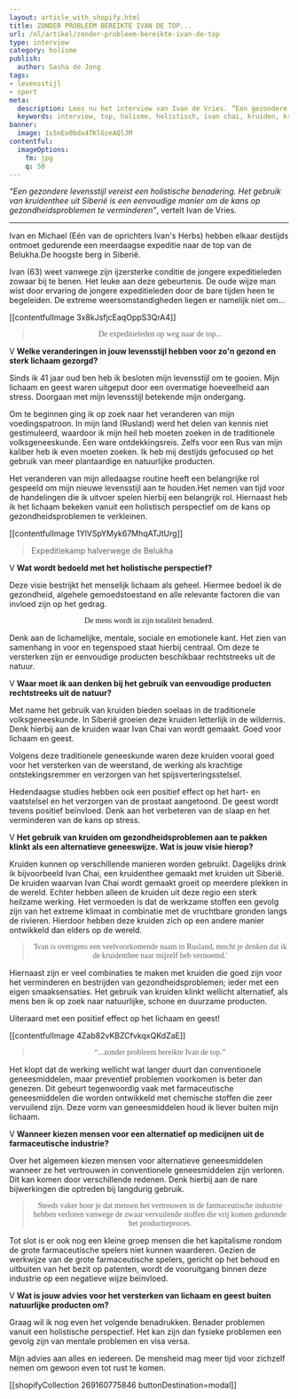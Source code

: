 ```yaml
---
layout: article_with_shopify.html
title: ZONDER PROBLEEM BEREIKTE IVAN DE TOP...
url: /nl/artikel/zonder-probleem-bereikte-ivan-de-top
type: interview
category: holisme
publish:
  author: Sasha de Jong
tags:
- levensstijl
- sport
meta:
  description: Lees nu het interview van Ivan de Vries. “Een gezondere levensstijl vereist een holistische benadering.”, vertelt Ivan de Vries.
  keywords: interview, top, holisme, holistisch, ivan chai, kruiden, kruidengeneeskunde, expeditie, voordelen, lichaam, geest, siberië, traditionele kruidengeneeskunde, eenvoudig, alledaags product, geneeskrachtige werking
banner:
  image: 1s5nEo0bdx4TKlGzeAQlJM
contentful:
  imageOptions:
    fm: jpg
    q: 50
---
```

_“Een gezondere levensstijl vereist een holistische benadering. Het gebruik van kruidenthee uit Siberië is een eenvoudige manier om de kans op gezondheidsproblemen te verminderen”_, vertelt Ivan de Vries.

<hr>

Ivan en Michael (Eén van de oprichters Ivan's Herbs) hebben elkaar destijds ontmoet gedurende een meerdaagse expeditie naar de top van de Belukha.De hoogste berg in Siberië.

Ivan (63) weet vanwege zijn ijzersterke conditie de jongere expeditieleden zowaar bij te benen. Het leuke aan deze gebeurtenis. De oude wijze man wist door ervaring de jongere expeditieleden door de bare tijden heen te begeleiden. De extreme weersomstandigheden liegen er namelijk niet om...

[[contentfulImage 3x8kJsfjcEaqOppS3QrA4]]
><p style="text-align: center; font-family:papyrus">De expeditieleden op weg naar de top...</p>

V **Welke veranderingen in jouw levensstijl hebben voor zo'n gezond en sterk lichaam gezorgd?**

Sinds ik 41 jaar oud ben heb ik besloten mijn levensstijl om te gooien. Mijn lichaam en geest waren uitgeput door een overmatige hoeveelheid aan stress. Doorgaan met mijn levensstijl betekende mijn ondergang.

Om te beginnen ging ik op zoek naar het veranderen van mijn voedingspatroon. In mijn land (Rusland) werd het delen van kennis niet gestimuleerd, waardoor ik mijn heil heb moeten zoeken in de traditionele volksgeneeskunde. Een ware ontdekkingsreis. Zelfs voor een Rus van mijn kaliber heb ik even moeten zoeken. Ik heb mij destijds gefocused op het gebruik van meer plantaardige en natuurlijke producten.

Het veranderen van mijn alledaagse routine heeft een belangrijke rol gespeeld om mijn nieuwe levensstijl aan te houden.Het nemen van tijd voor de handelingen die ik uitvoer spelen hierbij een belangrijk rol. Hiernaast heb ik het lichaam bekeken vanuit een holistisch perspectief om de kans op gezondheidsproblemen te verkleinen.

[[contentfulImage 1YlVSpYMyk67MhqATJtUrg]]
> Expeditiekamp halverwege de Belukha

V **Wat wordt bedoeld met het holistische perspectief?**

Deze visie bestrijkt het menselijk lichaam als geheel. Hiermee bedoel ik de gezondheid, algehele gemoedstoestand en alle relevante factoren die van invloed zijn op het gedrag.

<p style="text-align: center; font-family:papyrus">De mens wordt in zijn totaliteit benaderd.</p>

Denk aan de lichamelijke, mentale, sociale en emotionele kant. Het zien van samenhang in voor en tegenspoed staat hierbij centraal. Om deze te versterken zijn er eenvoudige producten beschikbaar rechtstreeks uit de natuur.

V **Waar moet ik aan denken bij het gebruik van eenvoudige producten rechtstreeks uit de natuur?**

Met name het gebruik van kruiden bieden soelaas in de traditionele volksgeneeskunde. In Siberië groeien deze kruiden letterlijk in de wildernis. Denk hierbij aan de kruiden waar Ivan Chai van wordt gemaakt. Goed voor lichaam en geest.

Volgens deze traditionele geneeskunde waren deze kruiden vooral goed voor het versterken van de weerstand, de werking als krachtige ontstekingsremmer en verzorgen van het spijsverteringsstelsel.

Hedendaagse studies hebben ook een positief effect op het hart- en vaatstelsel en het verzorgen van de prostaat aangetoond. De geest wordt tevens positief beïnvloed. Denk aan het verbeteren van de slaap en het verminderen van de kans op stress.

V **Het gebruik van kruiden om gezondheidsproblemen aan te pakken klinkt als een alternatieve geneeswijze. Wat is jouw visie hierop?**

Kruiden kunnen op verschillende manieren worden gebruikt. Dagelijks drink ik bijvoorbeeld Ivan Chai, een kruidenthee gemaakt met kruiden uit Siberië. De kruiden waarvan Ivan Chai wordt gemaakt groeit op meerdere plekken in de wereld. Echter hebben alleen de kruiden uit deze regio een sterk heilzame werking. Het vermoeden is dat de werkzame stoffen een gevolg zijn van het extreme klimaat in combinatie met de vruchtbare gronden langs de rivieren. Hierdoor hebben deze kruiden zich op een andere manier ontwikkeld dan elders op de wereld.

><p style="text-align: center; font-family:papyrus">'Ivan is overigens een veelvoorkomende naam in Rusland, mocht je denken dat ik de kruidenthee naar mijzelf heb vernoemd.'</p>

Hiernaast zijn er veel combinaties te maken met kruiden die goed zijn voor het verminderen en bestrijden van gezondheidsproblemen; ieder met een eigen smaaksensaties. Het gebruik van kruiden klinkt wellicht alternatief, als mens ben ik op zoek naar natuurlijke, schone en duurzame producten.

Uiteraard met een positief effect op het lichaam en geest!

[[contentfulImage 4Zab82vKBZCfvkqxQKdZaE]]
><p style="text-align: center; font-family:papyrus">“...zonder probleem bereikte Ivan de top.”</p>

Het klopt dat de werking wellicht wat langer duurt dan conventionele geneesmiddelen, maar preventief problemen voorkomen is beter dan genezen. Dit gebeurt tegenwoordig vaak met farmaceutische geneesmiddelen die worden ontwikkeld met chemische stoffen die zeer vervuilend zijn. Deze vorm van geneesmiddelen houd ik liever buiten mijn lichaam.

V **Wanneer kiezen mensen voor een alternatief op medicijnen uit de farmaceutische industrie?**

Over het algemeen kiezen mensen voor alternatieve geneesmiddelen wanneer ze het vertrouwen in conventionele geneesmiddelen zijn verloren. Dit kan komen door verschillende redenen. Denk hierbij aan de nare bijwerkingen die optreden bij langdurig gebruik.

><p style="text-align: center; font-family:papyrus">Steeds vaker hoor je dat mensen het vertrouwen in de farmaceutische industrie hebben verloren vanwege de zwaar vervuilende stoffen die vrij komen gedurende het productieproces.</p>

Tot slot is er ook nog een kleine groep mensen die het kapitalisme rondom de grote farmaceutische spelers niet kunnen waarderen. Gezien de werkwijze van de grote farmaceutische spelers, gericht op het behoud en uitbuiten van het bezit op patenten, wordt de vooruitgang binnen deze industrie op een negatieve wijze beïnvloed.

V **Wat is jouw advies voor het versterken van lichaam en geest buiten natuurlijke producten om?**

Graag wil ik nog even het volgende benadrukken. Benader problemen vanuit een holistische perspectief. Het kan zijn dan fysieke problemen een gevolg zijn van mentale problemen en visa versa.

Mijn advies aan alles en iedereen. De mensheid mag meer tijd voor zichzelf nemen om gewoon even tot rust te komen.

[[shopifyCollection 269160775846 buttonDestination=modal]]
